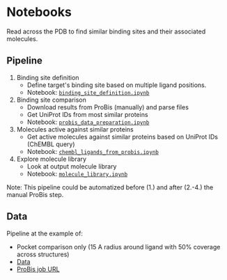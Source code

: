 # Notebooks

Read across the PDB to find similar binding sites and their associated molecules.


## Pipeline

1. Binding site definition
   - Define target's binding site based on multiple ligand positions.
   - Notebook: [`binding_site_definition.ipynb`](https://github.com/dominiquesydow/covid19/blob/master/notebooks/binding_site_definition.ipynb)
2. Binding site comparison
   - Download results from ProBis (manually) and parse files
   - Get UniProt IDs from most similar proteins
   - Notebook: [`probis_data_preparation.ipynb`](https://github.com/dominiquesydow/covid19/blob/master/notebooks/probis_data_preparation.ipynb)
3. Molecules active against similar proteins
   - Get active molecules against similar proteins based on UniProt IDs (ChEMBL query)
   - Notebook: [`chembl_ligands_from_probis.ipynb`](https://github.com/dominiquesydow/covid19/blob/master/notebooks/chembl_molecules_from_uniprot_ids.ipynb)
4. Explore molecule library
   - Look at output molecule library
   - Notebook: [`molecule_library.ipynb`](https://github.com/dominiquesydow/covid19/blob/master/notebooks/molecule_library.ipynb)
   
Note: This pipeline could be automatized before (1.) and after (2.-4.) the manual ProBis step.
   
## Data

Pipeline at the example of:

- Pocket comparison only (15 A radius around ligand with 50% coverage across structures)
- [Data](https://github.com/dominiquesydow/covid19/tree/master/data/probis/probis_pocket_15_0.5)
- [ProBis job URL](http://probis.cmm.ki.si/?what=job&job_id=25032048431709)
